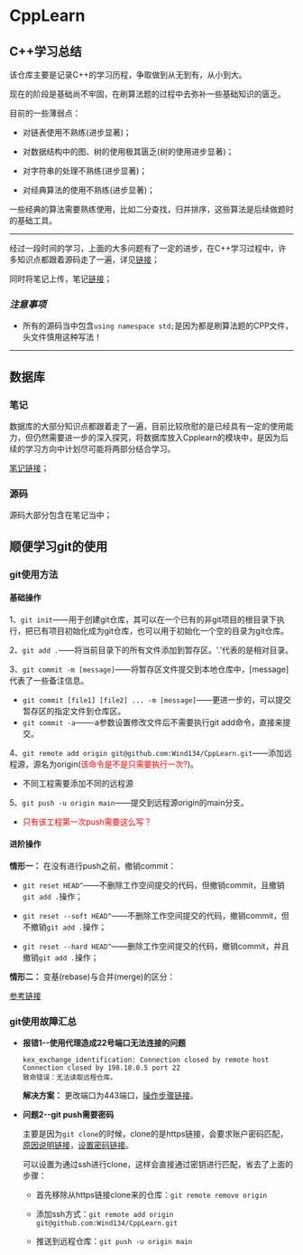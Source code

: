 # CppLearn

## C++学习总结

该仓库主要是记录C++的学习历程，争取做到从无到有，从小到大。

现在的阶段是基础尚不牢固，在刷算法题的过程中去弥补一些基础知识的匮乏。

目前的一些薄弱点：

- 对链表使用不熟练(进步显著)；

- 对数据结构中的图、树的使用极其匮乏(树的使用进步显著)；

- 对字符串的处理不熟练(进步显著)；

- 对经典算法的使用不熟练(进步显著)；

一些经典的算法需要熟练使用，比如二分查找，归并排序，这些算法是后续做题时的基础工具。

---

经过一段时间的学习，上面的大多问题有了一定的进步，在C++学习过程中，许多知识点都跟着源码走了一遍，详见[链接](https://github.com/Wind134/CPP_Primier_SourceCodes)；

同时将笔记上传，笔记[链接](https://github.com/Wind134/CppLearn/blob/main/C%2B%2B%E5%AD%A6%E4%B9%A0%E7%AC%94%E8%AE%B0.md)；

### *注意事项* 
- 所有的源码当中包含`using namespace std;`是因为都是刷算法题的CPP文件，头文件慎用这种写法！

---

## 数据库

### 笔记

数据库的大部分知识点都跟着走了一遍，目前比较欣慰的是已经具有一定的使用能力，但仍然需要进一步的深入探究，将数据库放入Cpplearn的模块中，是因为后续的学习方向中计划尽可能将两部分结合学习。

[笔记链接](https://github.com/Wind134/CppLearn/blob/main/%E6%95%B0%E6%8D%AE%E5%BA%93%E5%AD%A6%E4%B9%A0%E7%AC%94%E8%AE%B0.md)；

### 源码

源码大部分包含在笔记当中；

## 顺便学习git的使用

### git使用方法

#### 基础操作

1、`git init`——用于创建git仓库，其可以在一个已有的非git项目的根目录下执行，把已有项目初始化成为git仓库，也可以用于初始化一个空的目录为git仓库。

2、`git add .`——将当前目录下的所有文件添加到暂存区。'.'代表的是相对目录。

3、`git commit -m [message]`——将暂存区文件提交到本地仓库中，[message]代表了一些备注信息。

- `git commit [file1] [file2] ... -m [message]`——更进一步的，可以提交暂存区的指定文件到仓库区。
- `git commit -a`——-a参数设置修改文件后不需要执行git add命令，直接来提交。

4、`git remote add origin git@github.com:Wind134/CppLearn.git`——添加远程源，源名为origin(<font color='red'>该命令是不是只需要执行一次?</font>)。
- 不同工程需要添加不同的远程源

5、`git push -u origin main`——提交到远程源origin的main分支。
- <font color=red>只有该工程第一次push需要这么写？</font>

#### 进阶操作

**情形一：** 在没有进行push之前，撤销commit：

- `git reset HEAD^`——不删除工作空间提交的代码，但撤销commit，且撤销`git add .`操作；

- `git reset --soft HEAD^`——不删除工作空间提交的代码，撤销commit，但不撤销`git add .`操作；
- `git reset --hard HEAD^`——删除工作空间提交的代码，撤销commit，并且撤销`git add .`操作；

**情形二：** 变基(rebase)与合并(merge)的区分：

[参考链接](https://juejin.cn/post/7008387912974761998)

### git使用故障汇总

- **报错1--使用代理造成22号端口无法连接的问题**

  ```
  kex_exchange_identification: Connection closed by remote host
  Connection closed by 198.18.0.5 port 22
  致命错误：无法读取远程仓库。
  ```

  **解决方案：** 更改端口为443端口，[操作步骤链接](https://docs.github.com/en/authentication/troubleshooting-ssh/using-ssh-over-the-https-port)。


- **问题2--git push需要密码**

  主要是因为`git clone`的时候，clone的是https链接，会要求账户密码匹配，[原因说明链接](https://docs.github.com/zh/get-started/getting-started-with-git/about-remote-repositories)，[设置密码链接](https://docs.github.com/zh/authentication/keeping-your-account-and-data-secure/creating-a-personal-access-token)。

  可以设置为通过ssh进行clone，这样会直接通过密钥进行匹配，省去了上面的步骤：

    - 首先移除从https链接clone来的仓库：`git remote remove origin`

    - 添加ssh方式：`git remote add origin git@github.com:Wind134/CppLearn.git`

    - 推送到远程仓库：`git push -u origin main`

